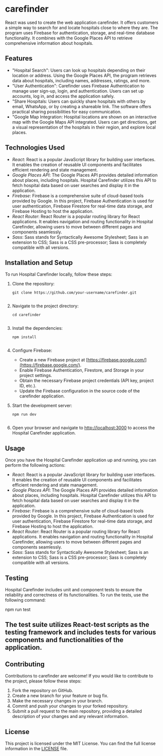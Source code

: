 # carefinder

React was used to create the web application carefinder. It offers customers a simple way to search for and locate hospitals close to where they are. The program uses Firebase for authentication, storage, and real-time database functionality. It combines with the Google Places API to retrieve comprehensive information about hospitals.

## Features

- "Hospital Search": Users can look up hospitals depending on their location or address. Using the Google Places API, the program retrieves data about hospitals, including names, addresses, ratings, and more.
- "User Authentication": Carefinder uses Firebase Authentication to manage user sign-up, login, and authentication. Users can set up accounts, log in, and access the application safely.
- "Share Hospitals: Users can quickly share hospitals with others by email, WhatsApp, or by creating a shareable link. The software offers practical sharing possibilities for easy communication.
- "Google Map Integration: Hospital locations are shown on an interactive map with the Google Maps API integrated. Users can get directions, get a visual representation of the hospitals in their region, and explore local places.


## Technologies Used

- *React*: React is a popular JavaScript library for building user interfaces. It enables the creation of reusable UI components and facilitates efficient rendering and state management.
- *Google Places API*: The Google Places API provides detailed information about places, including hospitals. Hospital Carefinder utilizes this API to fetch hospital data based on user searches and display it in the application.
- *Firebase*: Firebase is a comprehensive suite of cloud-based tools provided by Google. In this project, Firebase Authentication is used for user authentication, Firebase Firestore for real-time data storage, and Firebase Hosting to host the application.
- *React Router*: React Router is a popular routing library for React applications. It enables navigation and routing functionality in Hospital Carefinder, allowing users to move between different pages and components seamlessly.
- *Sass*: Sass stands for Syntactically Awesome Stylesheet; Sass is an extension to CSS; Sass is a CSS pre-processor; Sass is completely compatible with all versions.

## Installation and Setup

To run Hospital Carefinder locally, follow these steps:

1. Clone the repository:

   ```shell
   git clone https://github.com/your-username/carefinder.git
   

2. Navigate to the project directory:

   ```shell
   cd carefinder
   

3. Install the dependencies:

   ```shell
   npm install
   

4. Configure Firebase:

   - Create a new Firebase project at [https://firebase.google.com/](https://firebase.google.com/).
   - Enable Firebase Authentication, Firestore, and Storage in your project settings.
   - Obtain the necessary Firebase project credentials (API key, project ID, etc.).
   - Update the Firebase configuration in the source code of the carefinder application.

5. Start the development server:

   ```shell
   npm run dev
   

6. Open your browser and navigate to [http://localhost:3000](http://localhost:3000) to access the Hospital Carefinder application.

## Usage

Once you have the Hospital Carefinder application up and running, you can perform the following actions:

- *React*: React is a popular JavaScript library for building user interfaces. It enables the creation of reusable UI components and facilitates efficient rendering and state management.
- *Google Places API*: The Google Places API provides detailed information about places, including hospitals. Hospital Carefinder utilizes this API to fetch hospital data based on user searches and display it in the application.
- *Firebase*: Firebase is a comprehensive suite of cloud-based tools provided by Google. In this project, Firebase Authentication is used for user authentication, Firebase Firestore for real-time data storage, and Firebase Hosting to host the application.
- *React Router*: React Router is a popular routing library for React applications. It enables navigation and routing functionality in Hospital Carefinder, allowing users to move between different pages and components seamlessly.
- *Sass*: Sass stands for Syntactically Awesome Stylesheet; Sass is an extension to CSS; Sass is a CSS pre-processor; Sass is completely compatible with all versions.
  
## Testing

Hospital Carefinder includes unit and component tests to ensure the reliability and correctness of its functionalities. To run the tests, use the following command:


npm run test


 ## The test suite utilizes React-test scripts as the testing framework and includes tests for various components and functionalities of the application.








## Contributing

Contributions to carefinder are welcome! If you would like to contribute to the project, please follow these steps:

1. Fork the repository on GitHub.
2. Create a new branch for your feature or bug fix.
3. Make the necessary changes in your branch.
4. Commit and push your changes to your forked repository.
5. Submit a pull request to the main repository, providing a detailed description of your changes and any relevant information.

## License

This project is licensed under the MIT License. You can find the full license information in the [LICENSE](LICENSE) file.
